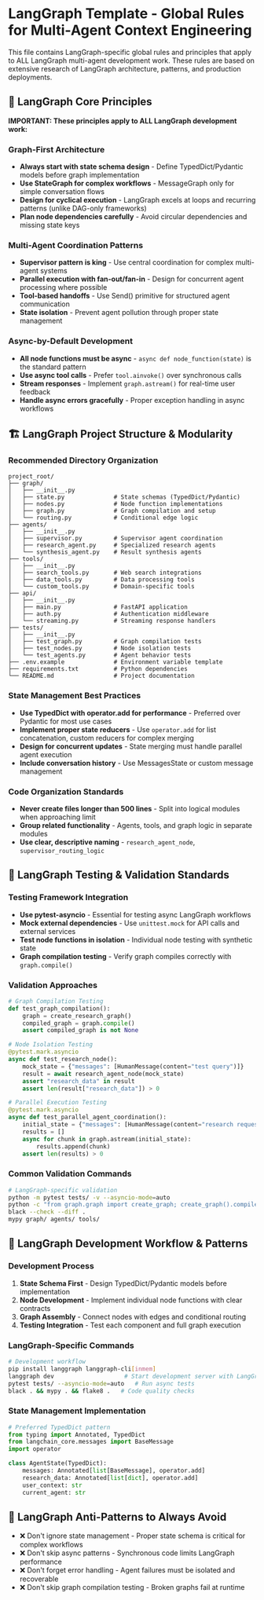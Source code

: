 # LangGraph Template - Global Rules for Multi-Agent Context Engineering

This file contains LangGraph-specific global rules and principles that apply to ALL LangGraph multi-agent development work. These rules are based on extensive research of LangGraph architecture, patterns, and production deployments.

## 🌊 LangGraph Core Principles

**IMPORTANT: These principles apply to ALL LangGraph development work:**

### Graph-First Architecture
- **Always start with state schema design** - Define TypedDict/Pydantic models before graph implementation
- **Use StateGraph for complex workflows** - MessageGraph only for simple conversation flows  
- **Design for cyclical execution** - LangGraph excels at loops and recurring patterns (unlike DAG-only frameworks)
- **Plan node dependencies carefully** - Avoid circular dependencies and missing state keys

### Multi-Agent Coordination Patterns
- **Supervisor pattern is king** - Use central coordination for complex multi-agent systems
- **Parallel execution with fan-out/fan-in** - Design for concurrent agent processing where possible
- **Tool-based handoffs** - Use Send() primitive for structured agent communication
- **State isolation** - Prevent agent pollution through proper state management

### Async-by-Default Development
- **All node functions must be async** - `async def node_function(state)` is the standard pattern
- **Use async tool calls** - Prefer `tool.ainvoke()` over synchronous calls
- **Stream responses** - Implement `graph.astream()` for real-time user feedback
- **Handle async errors gracefully** - Proper exception handling in async workflows

## 🏗️ LangGraph Project Structure & Modularity

### Recommended Directory Organization
```
project_root/
├── graph/
│   ├── __init__.py
│   ├── state.py              # State schemas (TypedDict/Pydantic)
│   ├── nodes.py              # Node function implementations  
│   ├── graph.py              # Graph compilation and setup
│   └── routing.py            # Conditional edge logic
├── agents/
│   ├── __init__.py
│   ├── supervisor.py         # Supervisor agent coordination
│   ├── research_agent.py     # Specialized research agents
│   └── synthesis_agent.py    # Result synthesis agents
├── tools/
│   ├── __init__.py
│   ├── search_tools.py       # Web search integrations
│   ├── data_tools.py         # Data processing tools
│   └── custom_tools.py       # Domain-specific tools
├── api/
│   ├── __init__.py
│   ├── main.py               # FastAPI application
│   ├── auth.py               # Authentication middleware
│   └── streaming.py          # Streaming response handlers
├── tests/
│   ├── __init__.py
│   ├── test_graph.py         # Graph compilation tests
│   ├── test_nodes.py         # Node isolation tests
│   └── test_agents.py        # Agent behavior tests
├── .env.example              # Environment variable template
├── requirements.txt          # Python dependencies
└── README.md                 # Project documentation
```

### State Management Best Practices
- **Use TypedDict with operator.add for performance** - Preferred over Pydantic for most use cases
- **Implement proper state reducers** - Use `operator.add` for list concatenation, custom reducers for complex merging
- **Design for concurrent updates** - State merging must handle parallel agent execution
- **Include conversation history** - Use MessagesState or custom message management

### Code Organization Standards
- **Never create files longer than 500 lines** - Split into logical modules when approaching limit
- **Group related functionality** - Agents, tools, and graph logic in separate modules
- **Use clear, descriptive naming** - `research_agent_node`, `supervisor_routing_logic`

## 🧪 LangGraph Testing & Validation Standards

### Testing Framework Integration
- **Use pytest-asyncio** - Essential for testing async LangGraph workflows
- **Mock external dependencies** - Use `unittest.mock` for API calls and external services
- **Test node functions in isolation** - Individual node testing with synthetic state
- **Graph compilation testing** - Verify graph compiles correctly with `graph.compile()`

### Validation Approaches
```python
# Graph Compilation Testing
def test_graph_compilation():
    graph = create_research_graph()
    compiled_graph = graph.compile()
    assert compiled_graph is not None

# Node Isolation Testing
@pytest.mark.asyncio
async def test_research_node():
    mock_state = {"messages": [HumanMessage(content="test query")]}
    result = await research_agent_node(mock_state)
    assert "research_data" in result
    assert len(result["research_data"]) > 0

# Parallel Execution Testing
@pytest.mark.asyncio
async def test_parallel_agent_coordination():
    initial_state = {"messages": [HumanMessage(content="research request")]}
    results = []
    async for chunk in graph.astream(initial_state):
        results.append(chunk)
    assert len(results) > 0
```

### Common Validation Commands
```bash
# LangGraph-specific validation
python -m pytest tests/ -v --asyncio-mode=auto
python -c "from graph.graph import create_graph; create_graph().compile()"
black --check --diff .
mypy graph/ agents/ tools/
```

## 🚀 LangGraph Development Workflow & Patterns

### Development Process
1. **State Schema First** - Design TypedDict/Pydantic models before implementation
2. **Node Development** - Implement individual node functions with clear contracts
3. **Graph Assembly** - Connect nodes with edges and conditional routing
4. **Testing Integration** - Test each component and full graph execution

### LangGraph-Specific Commands
```bash
# Development workflow
pip install langgraph langgraph-cli[inmem]
langgraph dev                    # Start development server with LangGraph Studio
pytest tests/ --asyncio-mode=auto   # Run async tests
black . && mypy . && flake8 .   # Code quality checks
```

### State Management Implementation
```python
# Preferred TypedDict pattern
from typing import Annotated, TypedDict
from langchain_core.messages import BaseMessage
import operator

class AgentState(TypedDict):
    messages: Annotated[list[BaseMessage], operator.add]
    research_data: Annotated[list[dict], operator.add]
    user_context: str
    current_agent: str
```

## 🚫 LangGraph Anti-Patterns to Always Avoid

- ❌ Don't ignore state management - Proper state schema is critical for complex workflows
- ❌ Don't skip async patterns - Synchronous code limits LangGraph performance
- ❌ Don't forget error handling - Agent failures must be isolated and recoverable
- ❌ Don't skip graph compilation testing - Broken graphs fail at runtime
